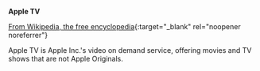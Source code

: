 <!-- markdownlint-disable MD041-->
**Apple TV**<br>

[From Wikipedia, the free encyclopedia](https://en.wikipedia.org/wiki/Apple_TV%2B){:target="\_blank" rel="noopener noreferrer"}

Apple TV is Apple Inc.'s video on demand service, offering movies and TV shows that are not Apple Originals.
<!-- markdownlint-enable MD041-->
